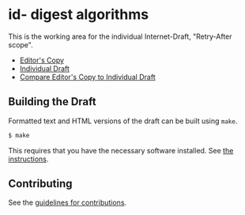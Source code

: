 # id- digest algorithms

This is the working area for the individual Internet-Draft, "Retry-After scope".

* [Editor's Copy](https://ioggstream.github.io/draft-polli-id-digest-algorithms/#go.draft-polli-id-digest-algorithms.html)
* [Individual Draft](https://tools.ietf.org/html/draft-polli-id-digest-algorithms)
* [Compare Editor's Copy to Individual Draft](https://ioggstream.github.io/draft-polli-id-digest-algorithms/#go.draft-polli-id-digest-algorithms.diff)

## Building the Draft

Formatted text and HTML versions of the draft can be built using `make`.

```sh
$ make
```

This requires that you have the necessary software installed.  See
[the instructions](https://github.com/martinthomson/i-d-template/blob/master/doc/SETUP.md).


## Contributing

See the
[guidelines for contributions](https://github.com/ioggstream/draft-polli-id-digest-algorithms/blob/master/CONTRIBUTING.md).
